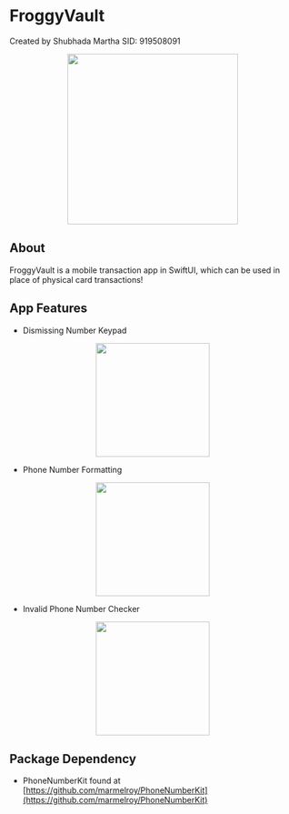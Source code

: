 # FroggyVault

Created by Shubhada Martha
SID: 919508091

<p align="center">
  <img src="https://github.com/smartha2003/ECS189E/assets/103222835/767993b6-db3a-4515-9c86-ffbdb169ba95" width="300">
</p>

## About 
FroggyVault is a mobile transaction app in SwiftUI, which can be used in place of physical card transactions!

## App Features
- Dismissing Number Keypad

<p align="center">
  <img src="https://github.com/smartha2003/ECS189E/assets/103222835/f05da2f8-15b8-4210-8fe2-ecdca32360a1" width="200">
</p>

- Phone Number Formatting

<p align="center">
  <img src="https://github.com/smartha2003/ECS189E/assets/103222835/97c774a0-1221-4314-8a40-fa6a1aad5446" width="200">
</p>

- Invalid Phone Number Checker

<p align="center">
  <img src="https://github.com/smartha2003/ECS189E/assets/103222835/e2439bb3-7e9a-4a03-9026-b48f08bc2e47" width="200">
</p>

## Package Dependency
- PhoneNumberKit found at [https://github.com/marmelroy/PhoneNumberKit](https://github.com/marmelroy/PhoneNumberKit)

